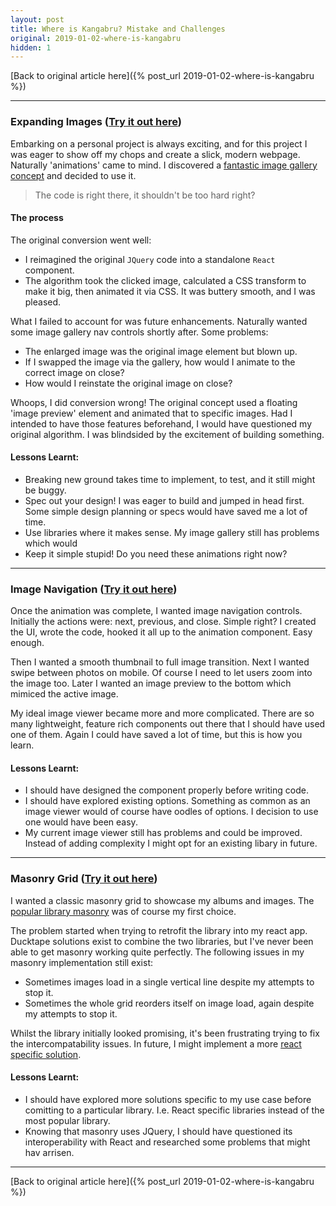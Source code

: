 ```yaml
---
layout: post
title: Where is Kangabru? Mistake and Challenges
original: 2019-01-02-where-is-kangabru
hidden: 1
---
```


[Back to original article here]({% post_url 2019-01-02-where-is-kangabru %})

---

### Expanding Images ([Try it out here](https://whereiskangabru.com/#/album/2019_costa_rica_central_coast))
Embarking on a personal project is always exciting, and for this project I was eager to show off my chops and create a slick, modern webpage. Naturally 'animations' came to mind. I discovered a [fantastic image gallery concept](https://tympanus.net/Development/ImageGridEffects/index3.html) and decided to use it.

<blockquote>
The code is right there, it shouldn't be too hard right?<br>
</blockquote>

#### The process
The original conversion went well:
- I reimagined the original `JQuery` code into a standalone `React` component.
- The algorithm took the clicked image, calculated a CSS transform to make it big, then animated it via CSS. It was buttery smooth, and I was pleased.

What I failed to account for was future enhancements. Naturally wanted some image gallery nav controls shortly after. Some problems:
- The enlarged image was the original image element but blown up.
- If I swapped the image via the gallery, how would I animate to the correct image on close?
- How would I reinstate the original image on close?

Whoops, I did conversion wrong! The original concept used a floating 'image preview' element and animated that to specific images. Had I intended to have those features beforehand, I would have questioned my original algorithm. I was blindsided by the excitement of building something.

#### Lessons Learnt:
- Breaking new ground takes time to implement, to test, and it still might be buggy.
- Spec out your design! I was eager to build and jumped in head first. Some simple design planning or specs would have saved me a lot of time.
- Use libraries where it makes sense. My image gallery still has problems which would
- Keep it simple stupid! Do you need these animations right now?

---

### Image Navigation ([Try it out here](https://whereiskangabru.com/#/album/2017_colombia_north_colombia/012.jpg))

Once the animation was complete, I wanted image navigation controls. Initially the actions were: next, previous, and close. Simple right? I created the UI, wrote the code, hooked it all up to the animation component. Easy enough.

Then I wanted a smooth thumbnail to full image transition. Next I wanted swipe between photos on mobile. Of course I need to let users zoom into the image too. Later I wanted an image preview to the bottom which mimiced the active image.

My ideal image viewer became more and more complicated. There are so many lightweight, feature rich components out there that I should have used one of them. Again I could have saved a lot of time, but this is how you learn.

#### Lessons Learnt:
- I should have designed the component properly before writing code.
- I should have explored existing options. Something as common as an image viewer would of course have oodles of options. I decision to use one would have been easy.
- My current image viewer still has problems and could be improved. Instead of adding complexity I might opt for an existing libary in future.

---

### Masonry Grid ([Try it out here](https://whereiskangabru.com/albums))

I wanted a classic masonry grid to showcase my albums and images. The [popular library masonry](https://masonry.desandro.com/) was of course my first choice.

The problem started when trying to retrofit the library into my react app. Ducktape solutions exist to combine the two libraries, but I've never been able to get masonry working quite perfectly. The following issues in my masonry implementation still exist:
- Sometimes images load in a single vertical line despite my attempts to stop it.
- Sometimes the whole grid reorders itself on image load, again despite my attempts to stop it.

Whilst the library initially looked promising, it's been frustrating trying to fix the intercompatability issues. In future, I might implement a more [react specific solution](https://codesandbox.io/embed/26mjowzpr).

#### Lessons Learnt:
- I should have explored more solutions specific to my use case before comitting to a particular library. I.e. React specific libraries instead of the most popular library.
- Knowing that masonry uses JQuery, I should have questioned its interoperability with React and researched some problems that might hav arrisen.

---

[Back to original article here]({% post_url 2019-01-02-where-is-kangabru %})